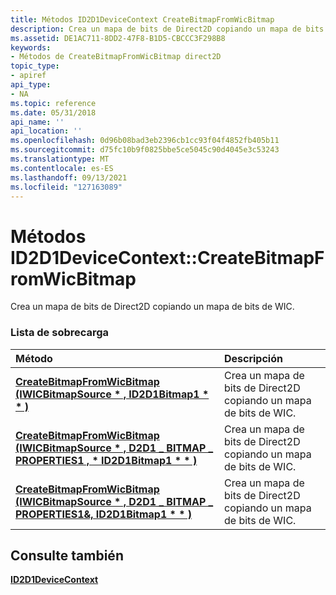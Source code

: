 ```yaml
---
title: Métodos ID2D1DeviceContext CreateBitmapFromWicBitmap
description: Crea un mapa de bits de Direct2D copiando un mapa de bits de WIC.
ms.assetid: DE1AC711-8DD2-47F8-B1D5-CBCCC3F298B8
keywords:
- Métodos de CreateBitmapFromWicBitmap direct2D
topic_type:
- apiref
api_type:
- NA
ms.topic: reference
ms.date: 05/31/2018
api_name: ''
api_location: ''
ms.openlocfilehash: 0d96b08bad3eb2396cb1cc93f04f4852fb405b11
ms.sourcegitcommit: d75fc10b9f0825bbe5ce5045c90d4045e3c53243
ms.translationtype: MT
ms.contentlocale: es-ES
ms.lasthandoff: 09/13/2021
ms.locfileid: "127163089"
---
```

# <a name="id2d1devicecontextcreatebitmapfromwicbitmap-methods"></a>Métodos ID2D1DeviceContext::CreateBitmapFromWicBitmap

Crea un mapa de bits de Direct2D copiando un mapa de bits de WIC.

### <a name="overload-list"></a>Lista de sobrecarga



| Método                                                                                                                                                | Descripción                                                   |
|:------------------------------------------------------------------------------------------------------------------------------------------------------|:--------------------------------------------------------------|
| [**CreateBitmapFromWicBitmap (IWICBitmapSource \* , ID2D1Bitmap1 \* \* )**](/windows/win32/api/d2d1_1/nf-d2d1_1-id2d1devicecontext-createbitmapfromwicbitmap(iwicbitmapsource_id2d1bitmap1))                            | Crea un mapa de bits de Direct2D copiando un mapa de bits de WIC.<br/> |
| [**CreateBitmapFromWicBitmap (IWICBitmapSource \* , D2D1 \_ BITMAP \_ PROPERTIES1 , \* ID2D1Bitmap1 \* \* )**](/windows/win32/api/d2d1_1/nf-d2d1_1-id2d1devicecontext-createbitmapfromwicbitmap(iwicbitmapsource_constd2d1_bitmap_properties1_id2d1bitmap1)) | Crea un mapa de bits de Direct2D copiando un mapa de bits de WIC.<br/> |
| [**CreateBitmapFromWicBitmap (IWICBitmapSource \* , D2D1 \_ BITMAP \_ PROPERTIES1&, ID2D1Bitmap1 \* \* )**](/windows/win32/api/d2d1_1/nf-d2d1_1-id2d1devicecontext-createbitmapfromwicbitmap(iwicbitmapsource_constd2d1_bitmap_properties1__id2d1bitmap1)) | Crea un mapa de bits de Direct2D copiando un mapa de bits de WIC.<br/> |



## <a name="see-also"></a>Consulte también

<dl> <dt>

[**ID2D1DeviceContext**](/windows/win32/api/d2d1_1/nn-d2d1_1-id2d1devicecontext)
</dt> </dl>

 

